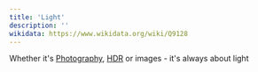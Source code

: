 ```yaml
---
title: 'Light'
description: ''
wikidata: https://www.wikidata.org/wiki/Q9128
---
```


Whether it's [Photography](/en/tags/Photography), [HDR](/en/tags/HDR) or images - it's always about light
